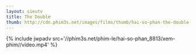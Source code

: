 ```yaml
---
layout: sieutv
title: The Double
thumb: http://cdn.phim3s.net/images/films/thumb/hai-so-phan-the-double-2013.jpg
---
```

{% include jwpadv src='//phim3s.net/phim-le/hai-so-phan_8813/xem-phim//video.mp4' %}
